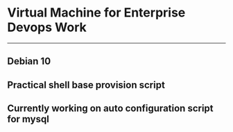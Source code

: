 # Virtual Machine for Enterprise Devops Work
---
## Debian 10
## Practical shell base provision script
## Currently working on auto configuration script for mysql